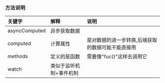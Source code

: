 ### 方法说明
关键字|解释|说明
:---|:---|:---
asyncComputed | 异步获取数据 |
computed | 计算属性 | 是对数据的进一步转换,后端获取的数据可能不能直接用
methods | 定义的是函数 | 需要像"fuc()"这样去调用它
watch | 类似于监听机制+事件机制 |